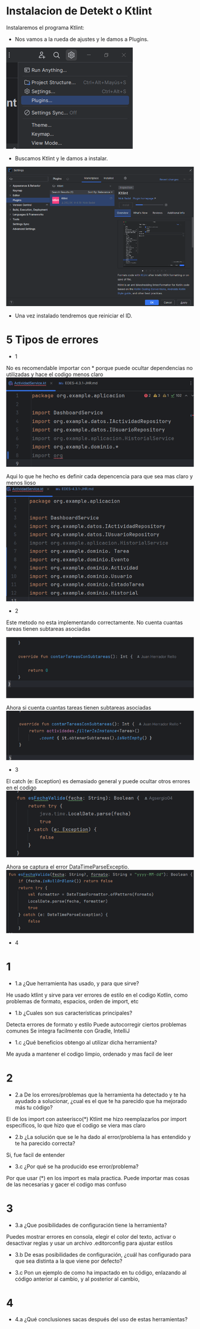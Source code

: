 # Instalacion de Detekt o Ktlint

Instalaremos el programa Ktlint:

- Nos vamos a la rueda de ajustes y le damos a Plugins.

![plugins.png](img%2Fplugins.png)

- Buscamos Ktlint y le damos a instalar.

![img.png](img/ktlint.png)

- Una vez instalado tendremos que reiniciar el ID.


# 5 Tipos de errores

- 1

No es recomendable importar con * porque puede ocultar dependencias no utilizadas y hace el codigo menos claro
![img.png](ActividadService.png)

Aqui lo que he hecho es definir cada depencencia para que sea mas claro y menos lioso
![img.png](ActividadServiceCorregida.png)

- 2

Este metodo no esta implementando correctamente. No cuenta cuantas tareas tienen subtareas asociadas

![img.png](ActividadRepositoryError.png)

Ahora si cuenta cuantas tareas tienen subtareas asociadas
![img.png](ActividadRepositoryCorregido.png)

- 3

El catch (e: Exception) es demasiado general y puede ocultar otros errores en el codigo
![img.png](UtilsError.png)

Ahora se captura el error DataTimeParseExceptio.
![img.png](UtilsCorregido.png)

- 4



# 1

- 1.a ¿Que herramienta has usado, y para que sirve?

He usado ktlint y sirve para ver errores de estilo en el codigo Kotlin, como problemas de formato, espacios, orden de import, etc

- 1.b ¿Cuales son sus características principales?

Detecta errores de formato y estilo
Puede autocorregir ciertos problemas comunes
Se integra facilmente con Gradle, IntelliJ

- 1.c ¿Qué beneficios obtengo al utilizar dicha herramienta?

Me ayuda a mantener el codigo limpio, ordenado y mas facil de leer

# 2

- 2.a De los errores/problemas que la herramienta ha detectado y te ha ayudado a solucionar, ¿cual es el que te ha parecido que ha mejorado más tu código?

El de los import con asteerisco(*) Ktlint me hizo reemplazarlos por import especificos, lo que hizo que el codigo se viera mas claro

- 2.b ¿La solución que se le ha dado al error/problema la has entendido y te ha parecido correcta?

Si, fue facil de entender

- 3.c ¿Por qué se ha producido ese error/problema?

Por que usar (*) en los import es mala practica. Puede importar mas cosas de las necesarias y gacer el codigo mas confuso

# 3

- 3.a ¿Que posibilidades de configuración tiene la herramienta?

Puedes mostrar errores en consola, elegir el color del texto, activar o desactivar reglas y usar un archivo .editorconfig para ajustar estilos

- 3.b De esas posibilidades de configuración, ¿cuál has configurado para que sea distinta a la que viene por defecto?



- 3.c Pon un ejemplo de como ha impactado en tu código, enlazando al código anterior al cambio, y al posterior al cambio,

# 4

- 4.a ¿Qué conclusiones sacas después del uso de estas herramientas?